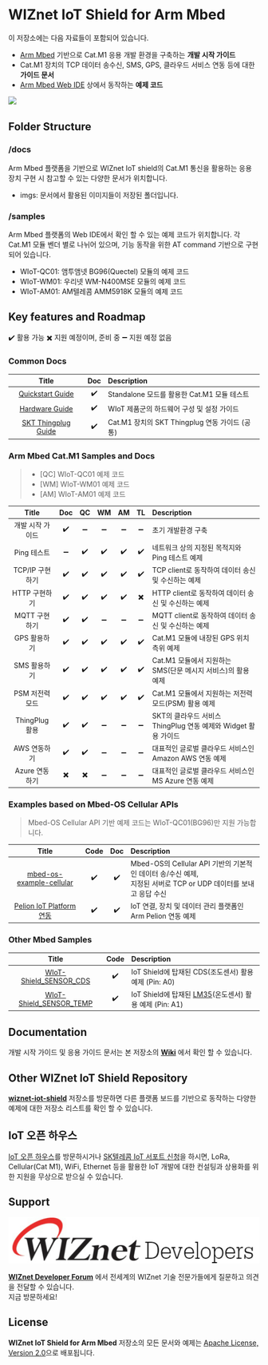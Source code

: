 # WIZnet IoT Shield for Arm Mbed

이 저장소에는 다음 자료들이 포함되어 있습니다.
* [Arm Mbed](https://www.mbed.com/) 기반으로 Cat.M1 응용 개발 환경을 구축하는 **개발 시작 가이드**
* Cat.M1 장치의 TCP 데이터 송수신, SMS, GPS, 클라우드 서비스 연동 등에 대한 **가이드 문서**
* [Arm Mbed Web IDE](https://ide.mbed.com/compiler/) 상에서 동작하는 **예제 코드**

![][hw-stack-nucleo]

## Folder Structure

### /docs
Arm Mbed 플랫폼을 기반으로 WIZnet IoT shield의 Cat.M1 통신을 활용하는 응용 장치 구현 시 참고할 수 있는 다양한 문서가 위치합니다.
* imgs: 문서에서 활용된 이미지들이 저장된 폴더입니다.

### /samples
Arm Mbed 플랫폼의 Web IDE에서 확인 할 수 있는 예제 코드가 위치합니다. 각 Cat.M1 모듈 벤더 별로 나뉘어 있으며, 기능 동작을 위한 AT command 기반으로 구현되어 있습니다.
* WIoT-QC01: 앰투앰넷 BG96(Quectel) 모듈의 예제 코드
* WIoT-WM01: 우리넷 WM-N400MSE 모듈의 예제 코드
* WIoT-AM01: AM텔레콤 AMM5918K 모듈의 예제 코드

## Key features and Roadmap

:heavy_check_mark: 활용 가능  :heavy_multiplication_x: 지원 예정이며, 준비 중  :heavy_minus_sign: 지원 예정 없음

### Common Docs
|        Title       |         Doc        |                            Description                           |
|:------------------:|:------------------:|:----------------------------------------------------------------|
| [Quickstart Guide](https://github.com/Wiznet/wiznet-iot-shield-kr/blob/master/docs/quickstartguide_standalone_mode.md) | :heavy_check_mark: | Standalone 모드를 활용한 Cat.M1 모듈 테스트 |
| [Hardware Guide](https://github.com/Wiznet/wiznet-iot-shield-hardware-kr/blob/master/docs/wiot_hw_overview_n_settings.md) | :heavy_check_mark: | WIoT 제품군의 하드웨어 구성 및 설정 가이드 |
| [SKT Thingplug Guide](https://github.com/Wiznet/wiznet-iot-shield-kr/blob/master/docs/thingplug_guide_common.md) | :heavy_check_mark: | Cat.M1 장치의 SKT Thingplug 연동 가이드 (공통)  |


### Arm Mbed Cat.M1 Samples and Docs

> * [QC] WIoT-QC01 예제 코드
> * [WM] WIoT-WM01 예제 코드
> * [AM] WIoT-AM01 예제 코드


|        Title       |         Doc        |      QC     |      WM     |       AM      |       TL      |                            Description                           |
|:------------------:|:------------------:|:------------------:|:------------------:|:------------------------:|:------------------------:|:----------------------------------------------------------------|
| 개발 시작 가이드   | :heavy_check_mark: | :heavy_minus_sign: |    :heavy_minus_sign:    |    :heavy_minus_sign:    |    :heavy_minus_sign:    | 초기 개발환경 구축                                               |
| Ping 테스트        | :heavy_minus_sign: | :heavy_check_mark: |    :heavy_check_mark:    |    :heavy_check_mark:    |    :heavy_check_mark:    | 네트워크 상의 지정된 목적지와 Ping 테스트 예제                   |
| TCP/IP 구현하기 | :heavy_check_mark: | :heavy_check_mark: |    :heavy_check_mark:    |    :heavy_check_mark:    |    :heavy_check_mark:    | TCP client로 동작하여 데이터 송신 및 수신하는 예제               |
| HTTP 구현하기 | :heavy_check_mark: | :heavy_check_mark: |    :heavy_check_mark:    |    :heavy_check_mark:   |    :heavy_multiplication_x:   | HTTP client로 동작하여 데이터 송신 및 수신하는 예제               |
| MQTT 구현하기 | :heavy_check_mark: | :heavy_check_mark: |    :heavy_minus_sign:    |    :heavy_minus_sign:    |    :heavy_minus_sign:    | MQTT client로 동작하여 데이터 송신 및 수신하는 예제               |
| GPS 활용하기       | :heavy_check_mark: | :heavy_check_mark: |    :heavy_check_mark:    |    :heavy_check_mark:    |    :heavy_check_mark:    | Cat.M1 모듈에 내장된 GPS 위치 측위 예제                          |
| SMS 활용하기       | :heavy_check_mark: | :heavy_check_mark: |    :heavy_check_mark:    | :heavy_check_mark:  | :heavy_check_mark:  | Cat.M1 모듈에서 지원하는 SMS(단문 메시지 서비스)의 활용 예제     |
| PSM 저전력 모드    | :heavy_check_mark: | :heavy_check_mark: |    :heavy_check_mark:    | :heavy_check_mark:  | :heavy_check_mark:  | Cat.M1 모듈에서 지원하는 저전력 모드(PSM) 활용 예제              |
| ThingPlug 활용 | :heavy_check_mark: | :heavy_check_mark: | :heavy_minus_sign:  | :heavy_minus_sign:  | :heavy_minus_sign:  | SKT의 클라우드 서비스 ThingPlug 연동 예제와 Widget 활용 가이드 |
| AWS 연동하기       | :heavy_check_mark: | :heavy_check_mark: |    :heavy_minus_sign:    |    :heavy_minus_sign:    |    :heavy_minus_sign:    | 대표적인 글로벌 클라우드 서비스인 Amazon AWS 연동 예제           |
| Azure 연동하기     | :heavy_multiplication_x: | :heavy_multiplication_x: |    :heavy_minus_sign:    |    :heavy_minus_sign:    |    :heavy_minus_sign:    | 대표적인 글로벌 클라우드 서비스인 MS Azure 연동 예제             |

### Examples based on Mbed-OS Cellular APIs
> Mbed-OS Cellular API 기반 예제 코드는 WIoT-QC01(BG96)만 지원 가능합니다.

|        Title       |     Code      |     Doc      |                   Description                    |
|:------------------:|:-------------:|:------------:|:-------------------------------------------------|
| [mbed-os-example-cellular](https://os.mbed.com/users/stkim92/code/mbed-os-example-cellular-BG96-TCP/) | :heavy_check_mark: | :heavy_check_mark: | Mbed-OS의 Cellular API 기반의 기본적인 데이터 송/수신 예제,<br>지정된 서버로 TCP or UDP 데이터를 보내고 응답 수신 |
| [Pelion IoT Platform 연동](https://os.mbed.com/users/stkim92/code/BG96_K6xF_pelion-example-frdm_Temp/) | :heavy_check_mark: | :heavy_check_mark: | IoT 연결, 장치 및 데이터 관리 플랫폼인 Arm Pelion 연동 예제 | 


### Other Mbed Samples
|        Title       |     Code      |                            Description                           |
|:------------------:|:------------------:|:----------------------------------------------------------------|
| [WIoT-Shield_SENSOR_CDS](https://github.com/Wiznet/wiznet-iot-shield-mbed-kr/tree/master/samples/WIoT-Shield/WIZnet-IoTShield-SENSOR_CDS) | :heavy_check_mark: | IoT Shield에 탑재된 CDS(조도센서) 활용 예제 (Pin: A0) |
| [WIoT-Shield_SENSOR_TEMP](https://github.com/Wiznet/wiznet-iot-shield-mbed-kr/tree/master/samples/WIoT-Shield/WIZnet-IoTShield-SENSOR_TEMP) | :heavy_check_mark: | IoT Shield에 탑재된 [LM35](http://www.ti.com/lit/ds/symlink/lm35.pdf)(온도센서) 활용 예제 (Pin: A1) |


## Documentation
개발 시작 가이드 및 응용 가이드 문서는 본 저장소의 **[Wiki](https://github.com/Wiznet/wiznet-iot-shield-mbed-kr/wiki/)** 에서 확인 할 수 있습니다.


## Other WIZnet IoT Shield Repository
**[wiznet-iot-shield](https://github.com/Wiznet/wiznet-iot-shield-kr/)** 저장소를 방문하면 다른 플랫폼 보드를 기반으로 동작하는 다양한 예제에 대한 저장소 리스트를 확인 할 수 있습니다.

## IoT 오픈 하우스

[IoT 오픈 하우스](https://github.com/Wiznet/IoTOpenHouse/)를 방문하시거나 [SK텔레콤 IoT 서포트 신청](http://b2b.tworld.co.kr/cs/counsel/iotOpenHouse.bc/)을 하시면, LoRa, Cellular(Cat M1), WiFi, Ethernet 등을 활용한 IoT 개발에 대한 컨설팅과 상용화를 위한 지원을 무상으로 받으실 수 있습니다.

## Support

[![WIZnet Developer Forum][forum]](https://forum.wiznet.io/c/korean-forum/oshw/)

**[WIZnet Developer Forum](https://forum.wiznet.io/c/korean-forum/oshw/)** 에서 전세계의 WIZnet 기술 전문가들에게 질문하고 의견을 전달할 수 있습니다.<br>지금 방문하세요!

## License
**WIZnet IoT Shield for Arm Mbed** 저장소의 모든 문서와 예제는 [Apache License, Version 2.0](https://www.apache.org/licenses/LICENSE-2.0)으로 배포됩니다.



[forum]: ./docs/imgs/forum.jpg
[hw-stack-nucleo]: ./docs/imgs/hw/wiot-shield-qc01-nucleo-l476rg.png


